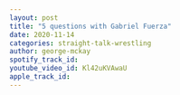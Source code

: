 ```yaml
---
layout: post
title: "5 questions with Gabriel Fuerza"
date: 2020-11-14
categories: straight-talk-wrestling
author: george-mckay
spotify_track_id: 
youtube_video_id: Kl42uKVAwaU
apple_track_id: 
---
```

